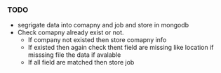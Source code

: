### TODO
- segrigate data into comapny and job and store in mongodb
- Check comapny already exist or not.
    - If company not existed then store comapny info
    - If existed then again check thent field are missing like location if misssing file the data if avalable
    - If all field are matched then store job


